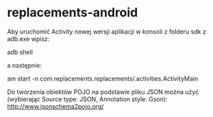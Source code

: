 # replacements-android

Aby uruchomić Activity nowej wersji aplikacji w konsoli z folderu sdk z adb.exe wpisz:

adb shell

a następnie:

am start -n com.replacements.replacements/.activities.ActivityMain


Do tworzenia obiektów POJO na podstawie pliku JSON można użyć (wybierając Source type: JSON, Annotation style: Gson):
http://www.jsonschema2pojo.org/
